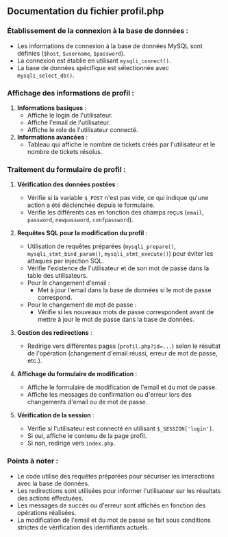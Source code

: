 ## Documentation du fichier profil.php

### Établissement de la connexion à la base de données :

- Les informations de connexion à la base de données MySQL sont définies (`$host`, `$username`, `$password`).
- La connexion est établie en utilisant `mysqli_connect()`.
- La base de données spécifique est sélectionnée avec `mysqli_select_db()`.

### Affichage des informations de profil :
1. **Informations basiques** :
   - Affiche le login de l'utilisateur.
   - Affiche l'email de l'utilisateur.
   - Affiche le role de l'utilisateur connecté.
2. **Informations avancées** :
   - Tableau qui affiche le nombre de tickets créés par l'utilisateur et le nombre de tickets résolus.

### Traitement du formulaire de profil :

1. **Vérification des données postées** :
   - Vérifie si la variable `$_POST` n'est pas vide, ce qui indique qu'une action a été déclenchée depuis le formulaire.
   - Vérifie les différents cas en fonction des champs reçus (`email`, `password`, `newpassword`, `confpassword`).

2. **Requêtes SQL pour la modification du profil** :
   - Utilisation de requêtes préparées (`mysqli_prepare()`, `mysqli_stmt_bind_param()`, `mysqli_stmt_execute()`) pour éviter les attaques par injection SQL.
   - Vérifie l'existence de l'utilisateur et de son mot de passe dans la table des utilisateurs.
   - Pour le changement d'email :
     - Met à jour l'email dans la base de données si le mot de passe correspond.
   - Pour le changement de mot de passe :
     - Vérifie si les nouveaux mots de passe correspondent avant de mettre à jour le mot de passe dans la base de données.

3. **Gestion des redirections** :
   - Redirige vers différentes pages (`profil.php?id=...`) selon le résultat de l'opération (changement d'email réussi, erreur de mot de passe, etc.).

4. **Affichage du formulaire de modification** :
   - Affiche le formulaire de modification de l'email et du mot de passe.
   - Affiche les messages de confirmation ou d'erreur lors des changements d'email ou de mot de passe.

5. **Vérification de la session** :
   - Vérifie si l'utilisateur est connecté en utilisant `$_SESSION['login']`.
   - Si oui, affiche le contenu de la page profil.
   - Si non, redirige vers `index.php`.

### Points à noter :

- Le code utilise des requêtes préparées pour sécuriser les interactions avec la base de données.
- Les redirections sont utilisées pour informer l'utilisateur sur les résultats des actions effectuées.
- Les messages de succès ou d'erreur sont affichés en fonction des opérations réalisées.
- La modification de l'email et du mot de passe se fait sous conditions strictes de vérification des identifiants actuels.
